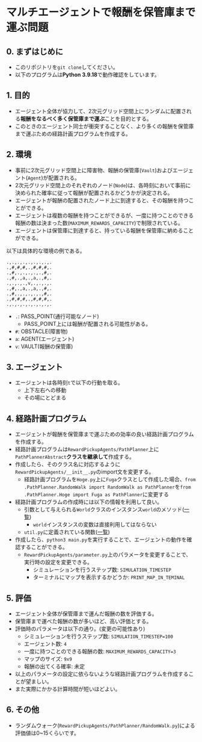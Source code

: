 # マルチエージェントで報酬を保管庫まで運ぶ問題
## 0. まずはじめに
- このリポジトリを`git clone`してください。
- 以下のプログラムは**Python 3.9.18**で動作確認をしています。
## 1. 目的
- エージェント全体が協力して、2次元グリッド空間上にランダムに配置される**報酬をなるべく多く保管庫まで運ぶ**ことを目的とする。
- このときのエージェント同士が衝突することなく、より多くの報酬を保管庫まで運ぶための経路計画プログラムを作成する。
## 2. 環境
- 事前に2次元グリッド空間上に障害物、報酬の保管庫(`Vault`)およびエージェント(`Agent`)が配置される。
- 2次元グリッド空間上のそれぞれのノード(`Node`)は、各時刻において事前に決められた確率に従って報酬が配置されるかどうかが決定される。
- エージェントが報酬の配置されたノード上に到達すると、その報酬を持つことができる。
- エージェントは複数の報酬を持つことができるが、一度に持つことのできる報酬の数は決まった数(`MAXIMUM_REWARDS_CAPACITY`)で制限されている。
- エージェントは保管庫に到達すると、持っている報酬を保管庫に納めることができる。

以下は具体的な環境の例である。
```
.,.,.,.,.,.,.,.,.
.,#,#,#,.,#,#,#,.
.,#,.,.,.,.,.,#,.
.,#,.,a,.,a,.,#,.
.,.,.,.,v,.,.,.,.
.,#,.,a,.,a,.,#,.
.,#,.,.,.,.,.,#,.
.,#,#,#,.,#,#,#,.
.,.,.,.,.,.,.,.,.
```
- `.`: PASS_POINT(通行可能なノード)
    - PASS_POINT上には報酬が配置される可能性がある。
- `#`: OBSTACLE(障害物)
- `a`: AGENT(エージェント)
- `v`: VAULT(報酬の保管庫)

## 3. エージェント
- エージェントは各時刻`t`で以下の行動を取る。
    - 上下左右への移動
    - その場にとどまる

## 4. 経路計画プログラム
- エージェントが報酬を保管庫まで運ぶための効率の良い経路計画プログラムを作成する。
- 経路計画プログラムは`RewardPickupAgents/PathPlanner`上に`PathPlannerAbstract`**クラスを継承して**作成する。
- 作成したら、そのクラス名に対応するように`RewardPickupAgents/__init__.py`のimport文を変更する。
    - 経路計画プログラムを`Hoge.py`上に`Fuga`クラスとして作成した場合、`from .PathPlanner.RandomWalk import RandomWalk as PathPlanner`を`from .PathPlanner.Hoge import Fuga as PathPlanner`に変更する
- 経路計画プログラムの作成時には以下の情報を利用して良い。
    - 引数として与えられる`World`クラスのインスタンス`world`のメソッド([一覧](/docs/World.md))
        - `world`インスタンスの変数は直接利用してはならない
    - `util.py`に定義されている関数([一覧](/docs/util.md))
- 作成したら、`python3 main.py`を実行することで、エージェントの動作を確認することができる。
    - `RewardPickupAgents/parameter.py`上のパラメータを変更することで、実行時の設定を変更できる。
        - シミュレーションを行うステップ数: `SIMULATION_TIMESTEP`
        - ターミナルにマップを表示するかどうか: `PRINT_MAP_IN_TEMINAL`

## 5. 評価
- エージェント全体が保管庫まで運んだ報酬の数を評価する。
- 保管庫まで運べた報酬の数が多いほど、高い評価とする。
- 評価時のパラメータは以下の通り。(変更の可能性あり)
    - シミュレーションを行うステップ数: `SIMULATION_TIMESTEP=100`
    - エージェント数: `4`
    - 一度に持つことのできる報酬の数: `MAXIMUM_REWARDS_CAPACITY=3`
    - マップのサイズ: `9x9`
    - 報酬の出てくる確率: 未定
- 以上のパラメータの設定に依らないような経路計画プログラムを作成することが望ましい。
- また実際にかかる計算時間が短いほどよい。

## 6. その他
- ランダムウォーク(`RewardPickupAgents/PathPlanner/RandomWalk.py`)による評価値は0~15くらいです。